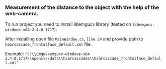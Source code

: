 ### Measurement of the distance to the object with the help of the web-camera.

To run project you need to install libemgucv library (tested on `libemgucv-windows-x64-2.4.0.1717`).

After installing open file `MainWindow.cs`, `line 24` and provide path to  `haarcascade_frontalface_default.xml` file.

Example:
    `"C:\\Emgu\\emgucv-windows-x64 2.4.0.1717\\opencv\\data\\haarcascades\\haarcascade_frontalface_default.xml"`

